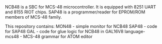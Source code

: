 NCB48 is a SBC for MCS-48 microcontroller. It is equipped with 8251 UART and 8155 RIOT chips.
SAP48 is a programmer/reader for EPROM/ROM members of MCS-48 family.

This repository contains:
MON48 - simple monitor for NCB48
SAP48 - code for SAP48
GAL - code for glue logic for NCB48 in GAL16V8
language-mcs48 - MCS-48 grammar for ATOM editor
